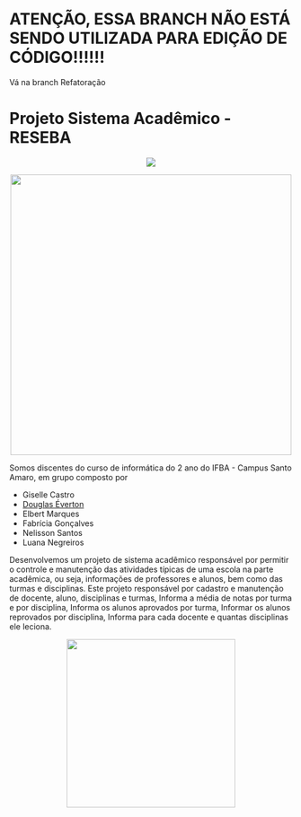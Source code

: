 # ATENÇÃO, ESSA BRANCH NÃO ESTÁ SENDO UTILIZADA PARA EDIÇÃO DE CÓDIGO!!!!!!
Vá na branch Refatoração
  
  
# Projeto Sistema Acadêmico - RESEBA

<p align="center">
<img src="http://img.shields.io/static/v1?label=STATUS&message=EM%20DESENVOLVIMENTO&color=GREEN&style=for-the-badge"/>
</p>

<div align="center">
<img src="https://user-images.githubusercontent.com/118402631/205662042-fc0ae0a1-0e80-4310-a848-63aab44823ee.png" width="500px" />
</div>


Somos discentes do curso de informática do 2 ano do IFBA - Campus Santo Amaro, em grupo composto por 

- Giselle Castro 
- [Douglas Éverton](https://www.linkedin.com/in/douglaseverton112/)
- Elbert Marques
- Fabrícia Gonçalves
- Nelisson Santos
- Luana Negreiros

Desenvolvemos um projeto de sistema acadêmico responsável por permitir o controle e manutenção das atividades típicas de uma escola na parte acadêmica, ou seja, informações de professores e alunos, bem como das turmas e disciplinas. Este projeto responsável  por  cadastro e manutenção de docente, aluno, disciplinas e turmas, Informa a média de notas por turma e por disciplina, Informa os alunos aprovados por turma, Informar os alunos reprovados por disciplina, Informa para cada docente e quantas disciplinas ele leciona.

<div align="center">
<img src="https://user-images.githubusercontent.com/70817854/205476889-3781a8f7-0a9d-4efb-96a4-9fb4bcd97676.jpeg" width="300px" />
</div>
